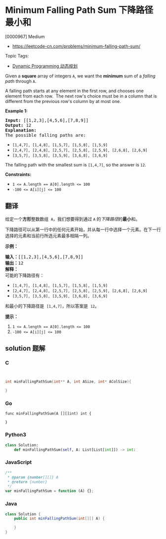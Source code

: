 # Minimum Falling Path Sum 下降路径最小和

[0000967] Medium

- https://leetcode-cn.com/problems/minimum-falling-path-sum/

Topic Tags:

- [Dynamic Programming 动态规划](https://leetcode-cn.com/tag/dynamic-programming/)

Given a **square** array of integers `A`, we want the **minimum** sum of a _falling path_ through `A`.

A falling path starts at any element in the first row, and chooses one element from each row.  The next row's choice must be in a column that is different from the previous row's column by at most one.

**Example 1:**

<pre><strong>Input: </strong><span id="example-input-1-1">[[1,2,3],[4,5,6],[7,8,9]]</span>
<strong>Output: </strong><span id="example-output-1">12</span>
<strong>Explanation: </strong>
The possible falling paths are:
</pre>

- `[1,4,7], [1,4,8], [1,5,7], [1,5,8], [1,5,9]`
- `[2,4,7], [2,4,8], [2,5,7], [2,5,8], [2,5,9], [2,6,8], [2,6,9]`
- `[3,5,7], [3,5,8], [3,5,9], [3,6,8], [3,6,9]`

The falling path with the smallest sum is `[1,4,7]`, so the answer is `12`.

**Constraints:**

- `1 <= A.length == A[0].length <= 100`
- `-100 <= A[i][j] <= 100`

## 翻译

给定一个**方形**整数数组  `A`，我们想要得到通过 `A` 的*下降路径*的**最小**和。

下降路径可以从第一行中的任何元素开始，并从每一行中选择一个元素。在下一行选择的元素和当前行所选元素最多相隔一列。

**示例：**

<pre><strong>输入：</strong>[[1,2,3],[4,5,6],[7,8,9]]
<strong>输出：</strong>12
<strong>解释：</strong>
可能的下降路径有：
</pre>

- `[1,4,7], [1,4,8], [1,5,7], [1,5,8], [1,5,9]`
- `[2,4,7], [2,4,8], [2,5,7], [2,5,8], [2,5,9], [2,6,8], [2,6,9]`
- `[3,5,7], [3,5,8], [3,5,9], [3,6,8], [3,6,9]`

和最小的下降路径是  `[1,4,7]`，所以答案是  `12`。

**提示：**

1.  `1 <= A.length == A[0].length <= 100`
2.  `-100 <= A[i][j] <= 100`

## solution 题解

### C

```c


int minFallingPathSum(int** A, int ASize, int* AColSize){

}
```

### Go

```golang
func minFallingPathSum(A [][]int) int {

}
```

### Python3

```python
class Solution:
    def minFallingPathSum(self, A: List[List[int]]) -> int:
```

### JavaScript

```javascript
/**
 * @param {number[][]} A
 * @return {number}
 */
var minFallingPathSum = function (A) {};
```

### Java

```java
class Solution {
    public int minFallingPathSum(int[][] A) {

    }
}
```
